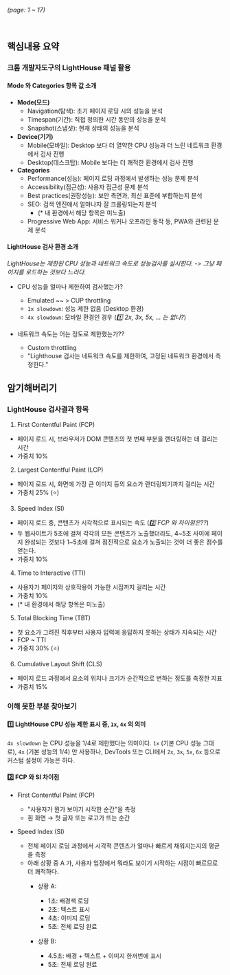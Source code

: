 _(page: 1 ~ 17)_

<br/>

## 핵심내용 요약
### 크롬 개발자도구의 LightHouse 패널 활용
#### Mode 와 Categories 항목 값 소개
  - **Mode(모드)**
    - Navigation(탐색): 초기 페이지 로딩 시의 성능을 분석
    - Timespan(기간): 직접 정의한 시간 동안의 성능을 분석
    - Snapshot(스냅샷): 현재 상태의 성능을 분석
  - **Device(기기)**
    - Mobile(모바일): Desktop 보다 더 열약한 CPU 성능과 더 느린 네트워크 환경에서 검사 진행
    - Desktop(데스크탑): Mobile 보다는 더 쾌적한 환경에서 검사 진행
  - **Categories**
    - Performance(성능): 페이지 로딩 과정에서 발생하는 성능 문제 분석
    - Accessibility(접근성): 사용자 접근성 문제 분석
    - Best practices(권장성능): 보안 측면과, 최신 표준에 부합하는지 분석
    - SEO: 검색 엔진애서 얼마나자 잘 크롤링되는지 분석
      - (* 내 환경에서 해당 항목은 미노출)
    - Progressive Web App: 서비스 워커나 오프라인 동작 등, PWA와 관련된 문제 분석

#### LightHouse 검사 환경 소개
_LightHouse는 제한된 CPU 성능과 네트워크 속도로 성능검사를 실시한다. -> 그냥 페이지를 로드하는 것보다 느라다._

  - CPU 성능을 얼마나 제한하여 검사했는가?
    - Emulated ~~ > CUP throttling 
    - `1x slowdown`: 성능 제한 없음 (Desktop 환경)
    - `4x slowdown`: 모바일 환경인 경우 (_1️⃣ 2x, 3x, 5x, ... 는 없나?_)

  - 네트워크 속도는 어는 정도로 제한했는가??
    - Custom throttling
    - "Lighthouse 검사는 네트워크 속도를 제한하여, 고정된 네트워크 환경에서 측정한다." 


## 암기해버리기

### LightHouse 검사결과 항목
1. First Contentful Paint (FCP)
- 페이지 로드 시, 브라우저가 DOM 콘텐츠의 첫 번째 부분을 랜더링하는 데 걸리는 시간
- 가중치 10%

2. Largest Contentful Paint (LCP)
- 페이지 로드 시, 화면에 가장 큰 이미지 등의 요소가 랜더링되기까지 걸리는 시간
- 가중치 25% (⭐️)

3. Speed Index (SI)
- 페이지 로드 중, 콘텐츠가 시각적으로 표시되는 속도 (_2️⃣ FCP 와 차이점은??_)
- 두 웹사이트가 5초에 걸쳐 각각의 모든 콘텐츠가 노출했더라도, 4~5초 사이에 페이지 완성되는 것보다 1~5초에 걸쳐 점진적으로 요소가 노출되는 것이 더 좋은 점수를 얻는다. 
- 가중치 10%

4. Time to Interactive (TTI)
- 사용자가 페이지와 상호작용이 가능한 시점까지 걸리는 시간
- 가중치 10%
- (* 내 환경에서 해당 항목은 미노출)

5. Total Blocking Time (TBT)
- 첫 요소가 그려진 직후부터 사용자 입력에 응답하지 못하는 상태가 지속되는 시간
- FCP ~ TTI
- 가중치 30% (⭐️)

6. Cumulative Layout Shift (CLS)
- 페이지 로드 과정에서 요소의 위치나 크기가 순간적으로 변하는 정도를 측정한 지표
- 가중치 15%


### 이해 못한 부분 찾아보기
#### 1️⃣ LightHouse CPU 성능 제한 표시 중, `1x`, `4x` 의 의미 
`4x slowdown` 는 CPU 성능을 1/4로 제한했다는 의미이다. `1x` (기본 CPU 성능 그대로), `4x` (기본 성능의 1/4) 만 사용하나, DevTools 또는 CLI에서 `2x`, `3x`, `5x`, `6x` 등으로 커스텀 설정이 가능은 하다.

#### 2️⃣ FCP 와 SI 차이점

- First Contentful Paint (FCP)
  - "사용자가 뭔가 보이기 시작한 순간"을 측정
  - 흰 화면 → 첫 글자 또는 로고가 뜨는 순간

- Speed Index (SI)
  - 전체 페이지 로딩 과정에서 시각적 콘텐츠가 얼마나 빠르게 채워지는지의 평균을 측정
  - 아래 상황 중 A 가, 사용자 입장에서 뭐라도 보이기 시작하는 시점이 빠르므로 더 쾌적하다.
    - 상황 A:
      - 1초: 배경색 로딩
      - 2초: 텍스트 표시
      - 4초: 이미지 로딩
      - 5초: 전체 로딩 완료

    - 상황 B:
      - 4.5초: 배경 + 텍스트 + 이미지 한꺼번에 표시
      - 5초: 전체 로딩 완료